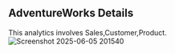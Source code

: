 ## AdventureWorks Details
This analytics involves Sales,Customer,Product.
![Screenshot 2025-06-05 201540](https://github.com/user-attachments/assets/e9b2d1f6-67da-4bea-ac83-33ecab2c7b27)

